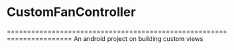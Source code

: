 # CustomFanController
======================================================================
An android project on building custom views
